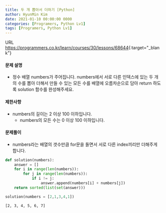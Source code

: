 ```yaml
---
title: 두 개 뽑아서 더하기 [Python]
author: HyunMin Kim
date: 2021-01-10 00:00:00 0000
categories: [Programers, Python Lv1]
tags: [Programers, Python Lv1]
---
```



URL <https://programmers.co.kr/learn/courses/30/lessons/68644>{:target="_blank"}

#### 문제 설명
- 정수 배열 numbers가 주어집니다. numbers에서 서로 다른 인덱스에 있는 두 개의 수를 뽑아 더해서 만들 수 있는 모든 수를 배열에 오름차순으로 담아 return 하도록 solution 함수를 완성해주세요.
#### 제한사항
- numbers의 길이는 2 이상 100 이하입니다.
    - numbers의 모든 수는 0 이상 100 이하입니다.


#### 문제풀이
- numbers라는 배열의 갯수만큼 for문을 돌면서 서로 다른 index끼리만 더해주게 합니다.


```python
def solution(numbers):
    answer = []
    for i in range(len(numbers)):
        for j in range(len(numbers)):
            if i != j:
                answer.append(numbers[i] + numbers[j])
    return sorted(list(set(answer)))
```


```python
solution(numbers = [2,1,3,4,1])
```




    [2, 3, 4, 5, 6, 7]


